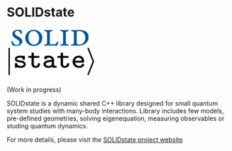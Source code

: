 # SOLIDstate

<img src="logo.png" alt="SOLID state's logo" width="200"/>

(Work in progress)

SOLIDstate is a dynamic shared C++ library designed for small quantum system studies with many-body interactions. Library includes few models, pre-defined geometries, solving eigenequation, measuring observables or studing quantum dynamics.

For more details, please visit the [SOLIDstate project website](https://andywiecko.github.io/SOLIDstate)
